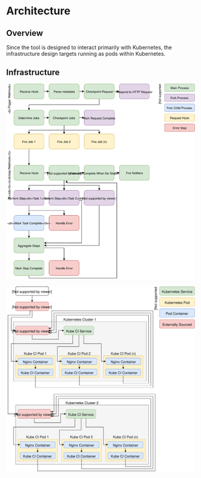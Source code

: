 # Architecture #

## Overview ##

Since the tool is designed to interact primarily with Kubernetes, the infrastructure design targets running as pods within Kubernetes.

## Infrastructure ##

![Pipeline Diagram](resources/pipeline-flow-diagram.svg)

![Network Diagram](resources/network-diagram.svg)
